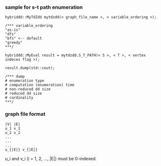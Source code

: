 ### sample for s-t path enumeration

	hybriddd::MyTdZdd mytdzdd(< graph_file_name >, < variable_ordering >);
	
	/*** variable_ordering
	"as-is"
	"dfs"
	"bfs" <-- default
	"greedy"
	***/
	
	hybriddd::MyEval result = mytdzdd.S_T_PATH(< S >, < T >, < vertex indeces flag >);
	
	result.dump(std::cout);
	
	/*** dump
	# enumeration type
	# computation (enumeration) time
	# non-reduced dd size
	# reduced dd size
	# cardinality
	***/

### graph file format

	|V| |E|
	u_1 v_1
	u_2 v_2
	...
	...
	...
	u_{|E|} v_{|E|}

u_i and v_i (i = 1, 2, ..., |E|) must be 0-indexed.
